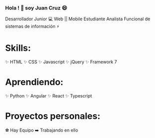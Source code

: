 ### Hola ! 👋 soy Juan Cruz 😄

Desarrollador Junior 💻 Web || Mobile
Estudiante Analista Funcional de sistemas de información ⚡

# Skills:

✨ HTML
✨ CSS
✨ Javascript
✨ jQuery
✨ Framework 7

# Aprendiendo:

✨ Python
✨ Angular
✨ React
✨ Typescript

# Proyectos personales:

⚽ Hay Equipo ➡️ Trabajando en ello
